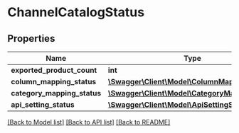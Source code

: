 # ChannelCatalogStatus

## Properties
Name | Type | Description | Notes
------------ | ------------- | ------------- | -------------
**exported_product_count** | **int** |  | 
**column_mapping_status** | [**\Swagger\Client\Model\ColumnMappingStatus**](ColumnMappingStatus.md) |  | 
**category_mapping_status** | [**\Swagger\Client\Model\CategoryMappingStatus**](CategoryMappingStatus.md) |  | 
**api_setting_status** | [**\Swagger\Client\Model\ApiSettingStatus**](ApiSettingStatus.md) |  | 

[[Back to Model list]](../README.md#documentation-for-models) [[Back to API list]](../README.md#documentation-for-api-endpoints) [[Back to README]](../README.md)


